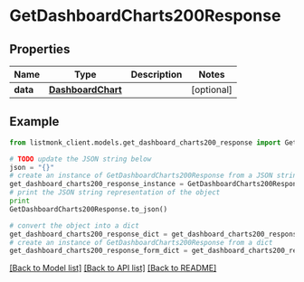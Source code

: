 # GetDashboardCharts200Response


## Properties
Name | Type | Description | Notes
------------ | ------------- | ------------- | -------------
**data** | [**DashboardChart**](DashboardChart.md) |  | [optional] 

## Example

```python
from listmonk_client.models.get_dashboard_charts200_response import GetDashboardCharts200Response

# TODO update the JSON string below
json = "{}"
# create an instance of GetDashboardCharts200Response from a JSON string
get_dashboard_charts200_response_instance = GetDashboardCharts200Response.from_json(json)
# print the JSON string representation of the object
print
GetDashboardCharts200Response.to_json()

# convert the object into a dict
get_dashboard_charts200_response_dict = get_dashboard_charts200_response_instance.to_dict()
# create an instance of GetDashboardCharts200Response from a dict
get_dashboard_charts200_response_form_dict = get_dashboard_charts200_response.from_dict(get_dashboard_charts200_response_dict)
```
[[Back to Model list]](../README.md#documentation-for-models) [[Back to API list]](../README.md#documentation-for-api-endpoints) [[Back to README]](../README.md)


